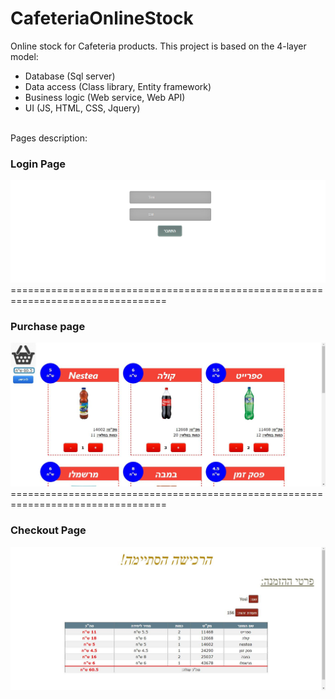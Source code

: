 # CafeteriaOnlineStock

Online stock for Cafeteria products.
This project is based on the 4-layer model:
- Database (Sql server)
- Data access (Class library, Entity framework)
- Business logic (Web service, Web API)
- UI (JS, HTML, CSS, Jquery)
<br/>
Pages description:
<br/>                                                                                                                              
<div>
    <h3>Login Page</h3>
    <img src="Exe4/Screenshots/image1.png" width="800">
</div>
<span>=================================================================================</span>
<div>
    <h3>Purchase page</h3>
    <img src="Exe4/Screenshots/image2.JPG" width="800" />
</div>
<span>=================================================================================</span>
<div>
    <h3>Checkout Page</h3>
    <img src="Exe4/Screenshots/image3.JPG" width="800" />
</div>

